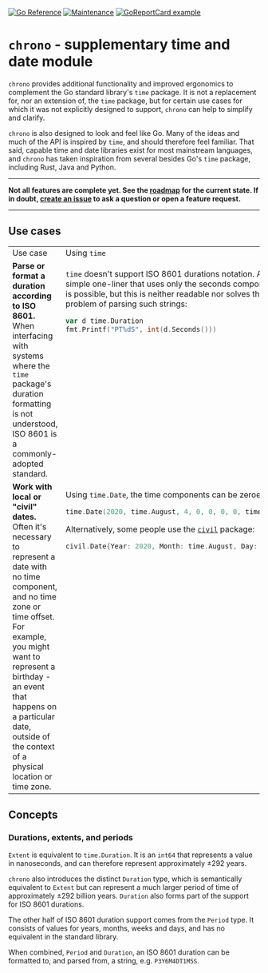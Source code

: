 [![Go Reference](https://pkg.go.dev/badge/github.com/go-chrono/chrono.svg)](https://pkg.go.dev/github.com/go-chrono/chrono)
[![Maintenance](https://img.shields.io/badge/Maintained%3F-yes-green.svg)](https://github.com/go-chrono/chrono/graphs/commit-activity)
[![GoReportCard example](https://goreportcard.com/badge/github.com/go-chrono/chrono)](https://goreportcard.com/report/github.com/go-chrono/chrono)

# `chrono` - supplementary time and date module

`chrono` provides additional functionality and improved ergonomics to complement the Go standard library's `time` package. It is not a replacement for, nor an extension of, the `time` package, but for certain use cases for which it was not explicitly designed to support, `chrono` can help to simplify and clarify.

`chrono` is also designed to look and feel like Go. Many of the ideas and much of the API is inspired by `time`, and should therefore feel familiar. That said, capable time and date libraries exist for most mainstream languages, and `chrono` has taken inspiration from several besides Go's `time` package, including Rust, Java and Python.

---

**Not all features are complete yet. See the [roadmap](https://github.com/go-chrono/chrono/projects/1) for the current state. If in doubt, [create an issue](https://github.com/go-chrono/chrono/issues) to ask a question or open a feature request.**

---

## Use cases

<table>
<tr>
<td style="width:33%">Use case</td>
<td style="width:33%">Using <code>time</code></td>
<td style="width:33%">Using <code>chrono</code></td>
</tr>
<tr>
<td style="vertical-align:top"><strong>Parse or format a duration according to ISO 8601.</strong> When interfacing with systems where the <code>time</code> package's duration formatting is not understood, ISO 8601 is a commonly-adopted standard.</td>
<td style="vertical-align:top">

`time` doesn't support ISO 8601 durations notation. A simple one-liner that uses only the seconds component is possible, but this is neither readable nor solves the problem of parsing such strings:

```go
var d time.Duration
fmt.Printf("PT%dS", int(d.Seconds()))
```

</td>
<td style="vertical-align:top">

`chrono` supports both formatting and parsing of ISO 8601 strings. Relevant functions:

* [`chrono.ParseDuration`](https://pkg.go.dev/github.com/go-chrono/chrono#ParseDuration)
* [`chrono.FormatDuration`](https://pkg.go.dev/github.com/go-chrono/chrono#FormatDuration)

✅ [See some examples](examples/duration_period_test.go).

</td>
</tr>

<tr>
<td style="vertical-align:top"><strong>Work with local or "civil" dates.</strong> Often it's necessary to represent a date with no time component, and no time zone or time offset. For example, you might want to represent a birthday - an event that happens on a particular date, outside of the context of a physical location or time zone.</td>
<td style="vertical-align:top">

Using `time.Date`, the time components can be zeroed:

```go
time.Date(2020, time.August, 4, 0, 0, 0, 0, time.UTC)
```

Alternatively, some people use the [`civil`](https://pkg.go.dev/cloud.google.com/go/civil) package:

```go
civil.Date{Year: 2020, Month: time.August, Day: 4}
```

</td>
<td style="vertical-align:top">

`chrono` has a dedicated type to describe a local date. Since the date is represented as a single integer, `LocalDate`s are sortable and comparable with built-in operators.

[`chrono.LocalDate`](https://pkg.go.dev/github.com/go-chrono/chrono#LocalDate)

✅ [See some examples](examples/local_date_test.go).

</td>
</tr>
</table>

## Concepts

### Durations, extents, and periods

`Extent` is equivalent to `time.Duration`. It is an `int64` that represents a value in nanoseconds, and can therefore represent approximately ±292 years.

`chrono` also introduces the distinct `Duration` type, which is semantically equivalent to `Extent` but can represent a much larger period of time of approximately ±292 billion years. `Duration` also forms part of the support for ISO 8601 durations.

The other half of ISO 8601 duration support comes from the `Period` type. It consists of values for years, months, weeks and days, and has no equivalent in the standard library.

When combined, `Period` and `Duration`, an ISO 8601 duration can be formatted to, and parsed from, a string, e.g. `P3Y6M4DT1M5S`.
